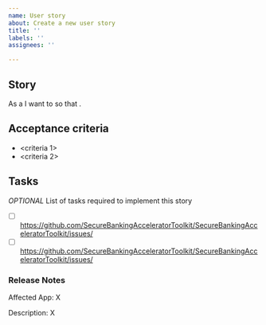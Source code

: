 ```yaml
---
name: User story
about: Create a new user story
title: ''
labels: ''
assignees: ''

---
```


## Story

As a <user type> I want to <task> so that <goal>.

## Acceptance criteria

- <criteria 1>
- <criteria 2>

## Tasks

_OPTIONAL_
List of tasks required to implement this story

- [ ] https://github.com/SecureBankingAcceleratorToolkit/SecureBankingAcceleratorToolkit/issues/<issueID>
- [ ] https://github.com/SecureBankingAcceleratorToolkit/SecureBankingAcceleratorToolkit/issues/<issueID>

### Release Notes

Affected App: X

Description: X
<end release notes>